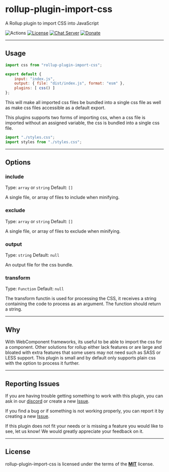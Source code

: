 # rollup-plugin-import-css
A Rollup plugin to import CSS into JavaScript

![Actions](https://github.com/jleeson/rollup-plugin-import-css/workflows/build/badge.svg)
[![License](https://img.shields.io/badge/license-MIT-green.svg)](https://github.com/jleeson/rollup-plugin-import-css/blob/master/LICENSE)
[![Chat Server](https://img.shields.io/badge/chat-on%20discord-7289da.svg)](https://discord.gg/AA7qukU)
[![Donate](https://img.shields.io/badge/patreon-donate-green.svg)](https://www.patreon.com/outwalkstudios)

---

## Usage

```js
import css from "rollup-plugin-import-css";

export default {
    input: "index.js",
    output: { file: "dist/index.js", format: "esm" },
    plugins: [ css() ]
};
```

This will make all imported css files be bundled into a single css file as well as make css files accessible as a default export.

This plugins supports two forms of importing css, when a css file is imported without an assigned variable, the css is bundled into a single css file.
```js
import "./styles.css";
import styles from "./styles.css";
```

---

## Options

### include

Type: `array` or `string`
Default: `[]`

A single file, or array of files to include when minifying.

### exclude

Type: `array` or `string`
Default: `[]`

A single file, or array of files to exclude when minifying.

### output

Type: `string`
Default: `null`

An output file for the css bundle.

### transform

Type: `Function`
Default: `null`

The transform functin is used for processing the CSS, it receives a string containing the code to process as an argument. The function should return a string.

---

## Why

With WebComponent frameworks, its useful to be able to import the css for a component. Other solutions for rollup either lack features or are large and bloated with extra features that some users may not need such as SASS or LESS support. This plugin is small and by default only supports plain css with the option to process it further.

---

## Reporting Issues

If you are having trouble getting something to work with this plugin, you can ask in our [discord](https://discord.gg/AA7qukU) or create a new [Issue](https://github.com/jleeson/rollup-plugin-import-css/issues).

If you find a bug or if something is not working properly, you can report it by creating a new [Issue](https://github.com/jleeson/rollup-plugin-import-css/issues).

If this plugin does not fit your needs or is missing a feature you would like to see, let us know! We would greatly appreciate your feedback on it.

---

## License

rollup-plugin-import-css is licensed under the terms of the [**MIT**](https://github.com/jleeson/rollup-plugin-import-css/blob/master/LICENSE) license.
